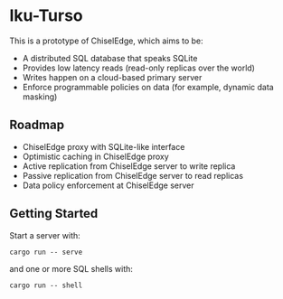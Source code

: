 # Iku-Turso

This is a prototype of ChiselEdge, which aims to be:

* A distributed SQL database that speaks SQLite
* Provides low latency reads (read-only replicas over the world)
* Writes happen on a cloud-based primary server
* Enforce programmable policies on data (for example, dynamic data masking)

## Roadmap

* ChiselEdge proxy with SQLite-like interface
* Optimistic caching in ChiselEdge proxy
* Active replication from ChiselEdge server to write replica
* Passive replication from ChiselEdge server to read replicas
* Data policy enforcement at ChiselEdge server

## Getting Started

Start a server with:

```console
cargo run -- serve
```

and one or more SQL shells with:

```console
cargo run -- shell
```

